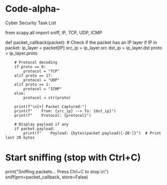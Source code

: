 # Code-alpha-
Cyber Security Task List

from scapy.all import sniff, IP, TCP, UDP, ICMP

def packet_callback(packet):
    # Check if the packet has an IP layer
    if IP in packet:
        ip_layer = packet[IP]
        src_ip = ip_layer.src
        dst_ip = ip_layer.dst
        proto = ip_layer.proto

        # Protocol decoding
        if proto == 6:
            protocol = "TCP"
        elif proto == 17:
            protocol = "UDP"
        elif proto == 1:
            protocol = "ICMP"
        else:
            protocol = str(proto)

        print(f"\n[+] Packet Captured:")
        print(f"    From: {src_ip} --> To: {dst_ip}")
        print(f"    Protocol: {protocol}")

        # Display payload if any
        if packet.payload:
            print(f"    Payload: {bytes(packet.payload)[-20:]}")  # Print last 20 bytes

# Start sniffing (stop with Ctrl+C)
print("Sniffing packets... Press Ctrl+C to stop.\n")
sniff(prn=packet_callback, store=False)